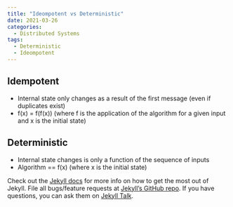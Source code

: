 ```yaml
---
title: "Ideompotent vs Deterministic"
date: 2021-03-26
categories:
  - Distributed Systems
tags:
  - Deterministic
  - Ideompotent
---
```


## Idempotent
- Internal state only changes as a result of the first message (even if duplicates exist)
- f(x) = f(f(x)) (where f is the application of the algorithm for a given input and x is the initial state)

## Deterministic
- Internal state changes is only a function of the sequence of inputs
- Algorithm == f(x) (where x is the initial state)



Check out the [Jekyll docs][jekyll-docs] for more info on how to get the most out of Jekyll. File all bugs/feature requests at [Jekyll’s GitHub repo][jekyll-gh]. If you have questions, you can ask them on [Jekyll Talk][jekyll-talk].

[jekyll-docs]: https://jekyllrb.com/docs/home
[jekyll-gh]:   https://github.com/jekyll/jekyll
[jekyll-talk]: https://talk.jekyllrb.com/
